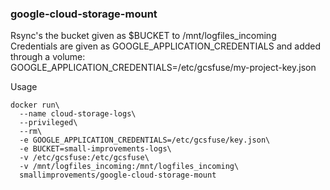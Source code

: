 ### google-cloud-storage-mount

Rsync's the bucket given as $BUCKET to /mnt/logfiles_incoming
Credentials are given as GOOGLE_APPLICATION_CREDENTIALS and added through a volume: GOOGLE_APPLICATION_CREDENTIALS=/etc/gcsfuse/my-project-key.json

Usage
```
docker run\
  --name cloud-storage-logs\
  --privileged\
  --rm\
  -e GOOGLE_APPLICATION_CREDENTIALS=/etc/gcsfuse/key.json\
  -e BUCKET=small-improvements-logs\
  -v /etc/gcsfuse:/etc/gcsfuse\
  -v /mnt/logfiles_incoming:/mnt/logfiles_incoming\
  smallimprovements/google-cloud-storage-mount
```
